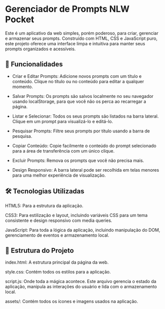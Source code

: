 
# Gerenciador de Prompts NLW Pocket


Este é um aplicativo da web simples, porém poderoso, para criar, gerenciar e armazenar seus prompts. Construído com HTML, CSS e JavaScript puro, este projeto oferece uma interface limpa e intuitiva para manter seus prompts organizados e acessíveis.
## 🚀 Funcionalidades


- Criar e Editar Prompts: Adicione novos prompts com um título e conteúdo. Clique no título ou no conteúdo para editar a qualquer momento.

- Salvar Prompts: Os prompts são salvos localmente no seu navegador usando localStorage, para que você não os perca ao recarregar a página.

- Listar e Selecionar: Todos os seus prompts são listados na barra lateral. Clique em um prompt para visualizá-lo e editá-lo.

- Pesquisar Prompts: Filtre seus prompts por título usando a barra de pesquisa.

- Copiar Conteúdo: Copie facilmente o conteúdo do prompt selecionado para a área de transferência com um único clique.

- Excluir Prompts: Remova os prompts que você não precisa mais.

- Design Responsivo: A barra lateral pode ser recolhida em telas menores para uma melhor experiência de visualização.


## 🛠️ Tecnologias Utilizadas

HTML5: Para a estrutura da aplicação.

CSS3: Para estilização e layout, incluindo variáveis CSS para um tema consistente e design responsivo com media queries.

JavaScript: Para toda a lógica da aplicação, incluindo manipulação do DOM, gerenciamento de eventos e armazenamento local.
## 📂 Estrutura do Projeto

index.html: A estrutura principal da página da web.

style.css: Contém todos os estilos para a aplicação.

script.js: Onde toda a mágica acontece. Este arquivo gerencia o estado da aplicação, manipula as interações do usuário e lida com o armazenamento local.

assets/: Contém todos os ícones e imagens usados na aplicação.
